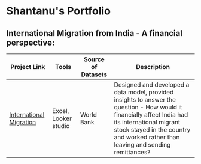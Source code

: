 # Shantanu's Portfolio

## International Migration from India - A financial perspective:

| Project Link | Tools | Source of Datasets | Description |
|--------------|-------|--------------------|-------------|
| [International Migration]() | Excel, Looker studio | World Bank | Designed and developed a data model, provided insights to answer the question - How would it financially affect India had its international migrant stock stayed in the country and worked rather than leaving and sending remittances?

